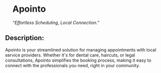 <div id="user-content-toc">
  <ul style="list-style: none;">
    <summary>
      <h1>Apointo</h1>
    </summary>
    <em style="font-weight:normal">“Effortless Scheduling, Local Connection.”</em>
  </ul>
</div>

## Description:
Apointo is your streamlined solution for managing appointments with local service providers. 
Whether it's for dental care, haircuts, or legal consultations, Apointo simplifies the booking process, making it easy to connect with the professionals you need, right in your community.
